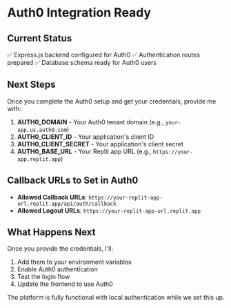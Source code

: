 # Auth0 Integration Ready

## Current Status
✅ Express.js backend configured for Auth0
✅ Authentication routes prepared
✅ Database schema ready for Auth0 users

## Next Steps
Once you complete the Auth0 setup and get your credentials, provide me with:

1. **AUTH0_DOMAIN** - Your Auth0 tenant domain (e.g., `your-app.us.auth0.com`)
2. **AUTH0_CLIENT_ID** - Your application's client ID
3. **AUTH0_CLIENT_SECRET** - Your application's client secret  
4. **AUTH0_BASE_URL** - Your Replit app URL (e.g., `https://your-app.replit.app`)

## Callback URLs to Set in Auth0
- **Allowed Callback URLs**: `https://your-replit-app-url.replit.app/api/auth/callback`
- **Allowed Logout URLs**: `https://your-replit-app-url.replit.app`

## What Happens Next
Once you provide the credentials, I'll:
1. Add them to your environment variables
2. Enable Auth0 authentication
3. Test the login flow
4. Update the frontend to use Auth0

The platform is fully functional with local authentication while we set this up.
